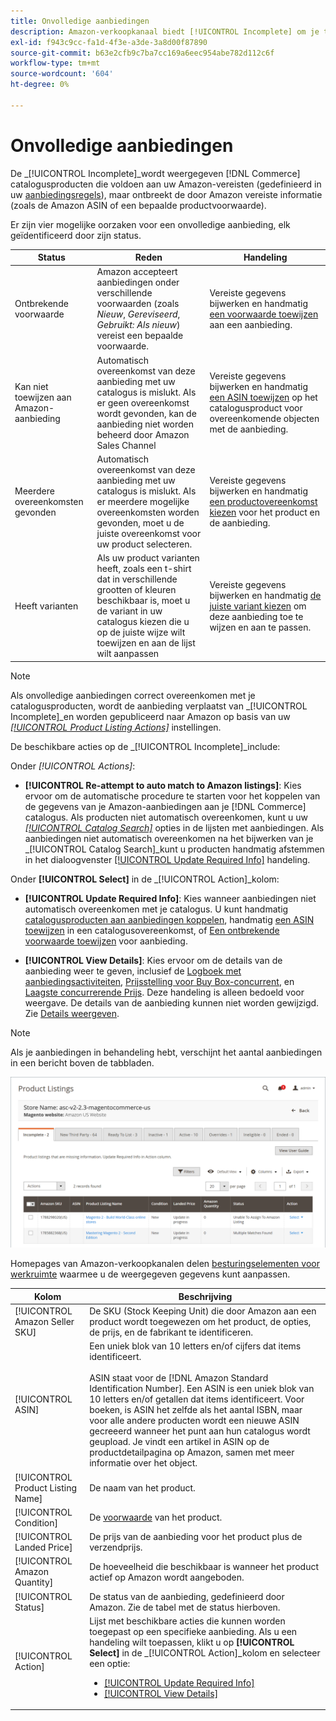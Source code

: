 ```yaml
---
title: Onvolledige aanbiedingen
description: Amazon-verkoopkanaal biedt [!UICONTROL Incomplete] om je te helpen bepalen welke objecten in aanmerking komen voor je onvolledige Amazon-aanbiedingen en om aan deze voorwaarden te voldoen.
exl-id: f943c9cc-fa1d-4f3e-a3de-3a8d00f87890
source-git-commit: b63e2cfb9c7ba7cc169a6eec954abe782d112c6f
workflow-type: tm+mt
source-wordcount: '604'
ht-degree: 0%

---
```


# Onvolledige aanbiedingen

De _[!UICONTROL Incomplete]_wordt weergegeven [!DNL Commerce] catalogusproducten die voldoen aan uw Amazon-vereisten (gedefinieerd in uw [aanbiedingsregels](./listing-rules.md)), maar ontbreekt de door Amazon vereiste informatie (zoals de Amazon ASIN of een bepaalde productvoorwaarde).

Er zijn vier mogelijke oorzaken voor een onvolledige aanbieding, elk geïdentificeerd door zijn status.

| Status | Reden | Handeling |
|--- |--- |--- |
| Ontbrekende voorwaarde | Amazon accepteert aanbiedingen onder verschillende voorwaarden (zoals _Nieuw_, _Gereviseerd_, _Gebruikt: Als nieuw_) vereist een bepaalde voorwaarde. | Vereiste gegevens bijwerken en handmatig [een voorwaarde toewijzen](./amazon-manually-update-incomplete-listing.md#update-required-info-missing-condition) aan een aanbieding. |
| Kan niet toewijzen aan Amazon-aanbieding | Automatisch overeenkomst van deze aanbieding met uw catalogus is mislukt. Als er geen overeenkomst wordt gevonden, kan de aanbieding niet worden beheerd door Amazon Sales Channel | Vereiste gegevens bijwerken en handmatig [een ASIN toewijzen](./amazon-manually-update-incomplete-listing.md#update-required-info-unable-to-assign-to-amazon-listing) op het catalogusproduct voor overeenkomende objecten met de aanbieding. |
| Meerdere overeenkomsten gevonden | Automatisch overeenkomst van deze aanbieding met uw catalogus is mislukt. Als er meerdere mogelijke overeenkomsten worden gevonden, moet u de juiste overeenkomst voor uw product selecteren. | Vereiste gegevens bijwerken en handmatig [een productovereenkomst kiezen](./amazon-manually-update-incomplete-listing.md#update-required-info-multiple-matches-found) voor het product en de aanbieding. |
| Heeft varianten | Als uw product varianten heeft, zoals een t-shirt dat in verschillende grootten of kleuren beschikbaar is, moet u de variant in uw catalogus kiezen die u op de juiste wijze wilt toewijzen en aan de lijst wilt aanpassen | Vereiste gegevens bijwerken en handmatig [de juiste variant kiezen](./amazon-manually-update-incomplete-listing.md#update-required-info-has-variants) om deze aanbieding toe te wijzen en aan te passen. |

>[!NOTE]
>Als onvolledige aanbiedingen correct overeenkomen met je catalogusproducten, wordt de aanbieding verplaatst van _[!UICONTROL Incomplete]_en worden gepubliceerd naar Amazon op basis van uw [_[!UICONTROL Product Listing Actions]_](./product-listing-actions.md) instellingen.

De beschikbare acties op de _[!UICONTROL Incomplete]_include:

Onder _[!UICONTROL Actions]_:

- **[!UICONTROL Re-attempt to auto match to Amazon listings]**: Kies ervoor om de automatische procedure te starten voor het koppelen van de gegevens van je Amazon-aanbiedingen aan je [!DNL Commerce] catalogus. Als producten niet automatisch overeenkomen, kunt u uw [_[!UICONTROL Catalog Search]_](./catalog-search.md) opties in de lijsten met aanbiedingen. Als aanbiedingen niet automatisch overeenkomen na het bijwerken van je _[!UICONTROL Catalog Search]_kunt u producten handmatig afstemmen in het dialoogvenster [[!UICONTROL Update Required Info]](./amazon-manually-update-incomplete-listing.md#update-required-info-multiple-matches-found) handeling.

Onder **[!UICONTROL Select]** in de _[!UICONTROL Action]_kolom:

- **[!UICONTROL Update Required Info]**: Kies wanneer aanbiedingen niet automatisch overeenkomen met je catalogus. U kunt handmatig [catalogusproducten aan aanbiedingen koppelen](./amazon-manually-update-incomplete-listing.md#update-required-info-multiple-matches-found), handmatig [een ASIN toewijzen](./amazon-manually-update-incomplete-listing.md#update-required-info-unable-to-assign-to-amazon-listing) in een catalogusovereenkomst, of [Een ontbrekende voorwaarde toewijzen](./amazon-manually-update-incomplete-listing.md#update-required-info-missing-condition) voor aanbieding.

- **[!UICONTROL View Details]**: Kies ervoor om de details van de aanbieding weer te geven, inclusief de [Logboek met aanbiedingsactiviteiten](./product-listing-details.md#listing-activity-log), [Prijsstelling voor Buy Box-concurrent](./product-listing-details.md#buy-box-competitor-pricing), en [Laagste concurrerende Prijs](./product-listing-details.md#lowest-competitor-pricing). Deze handeling is alleen bedoeld voor weergave. De details van de aanbieding kunnen niet worden gewijzigd. Zie [Details weergeven](./product-listing-details.md).

>[!NOTE]
>
>Als je aanbiedingen in behandeling hebt, verschijnt het aantal aanbiedingen in een bericht boven de tabbladen.

![Onvolledige Amazon-aanbiedingen](assets/amazon-incomplete-listings.png)

Homepages van Amazon-verkoopkanalen delen [besturingselementen voor werkruimte](./workspace-controls.md) waarmee u de weergegeven gegevens kunt aanpassen.

| Kolom | Beschrijving |
|--- |--- |
| [!UICONTROL Amazon Seller SKU] | De SKU (Stock Keeping Unit) die door Amazon aan een product wordt toegewezen om het product, de opties, de prijs, en de fabrikant te identificeren. |
| [!UICONTROL ASIN] | Een uniek blok van 10 letters en/of cijfers dat items identificeert.<br><br>ASIN staat voor de [!DNL Amazon Standard Identification Number]. Een ASIN is een uniek blok van 10 letters en/of getallen dat items identificeert. Voor boeken, is ASIN het zelfde als het aantal ISBN, maar voor alle andere producten wordt een nieuwe ASIN gecreeerd wanneer het punt aan hun catalogus wordt geupload. Je vindt een artikel in ASIN op de productdetailpagina op Amazon, samen met meer informatie over het object. |
| [!UICONTROL Product Listing Name] | De naam van het product. |
| [!UICONTROL Condition] | De [voorwaarde](./product-listing-condition.md) van het product. |
| [!UICONTROL Landed Price] | De prijs van de aanbieding voor het product plus de verzendprijs. |
| [!UICONTROL Amazon Quantity] | De hoeveelheid die beschikbaar is wanneer het product actief op Amazon wordt aangeboden. |
| [!UICONTROL Status] | De status van de aanbieding, gedefinieerd door Amazon. Zie de tabel met de status hierboven. |
| [!UICONTROL Action] | Lijst met beschikbare acties die kunnen worden toegepast op een specifieke aanbieding. Als u een handeling wilt toepassen, klikt u op **[!UICONTROL Select]** in de _[!UICONTROL Action]_kolom en selecteer een optie:<ul><li>[[!UICONTROL Update Required Info]](./amazon-manually-update-incomplete-listing.md)</li><li>[[!UICONTROL View Details]](./product-listing-details.md)</li></ul> |
